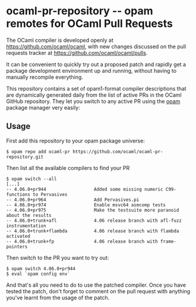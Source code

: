 # ocaml-pr-repository -- opam remotes for OCaml Pull Requests

The OCaml compiler is developed openly at <https://github.com/ocaml/ocaml>, with
new changes discussed on the pull requests tracker at <https://github.com/ocaml/ocaml/pulls>.

It can be convenient to quickly try out a proposed patch and rapidly get a
package development environment up and running, without having to manually
recompile everything.

This repository contains a set of opam1-format compiler descriptions that are
dynamically generated daily from the list of active PRs in the OCaml GitHub
repository.  They let you switch to any active PR using the
[opam](https://opam.ocaml.org) package manager very easily:

## Usage

First add this repository to your opam package universe:

    $ opam repo add ocaml-pr https://github.com/ocaml/ocaml-pr-repository.git

Then list all the available compilers to find your PR

    $ opam switch --all
    [...]
    -- 4.06.0+pr944                  Added some missing numeric C99-functions to Pervasives
    -- 4.06.0+pr964                  Add Pervasives.pi
    -- 4.06.0+pr974                  Enable msvc64 asmcomp tests
    -- 4.06.0+pr975                  Make the testsuite more paranoid about the results
    -- 4.06.0+trunk+afl              4.06 release branch with afl-fuzz instrumentation
    -- 4.06.0+trunk+flambda          4.06 release branch with flambda activated
    -- 4.06.0+trunk+fp               4.06 release branch with frame-pointers

Then switch to the PR you want to try out:

    $ opam switch 4.06.0+pr944
    $ eval `opam config env`

And that's all you need to do to use the patched compiler.  Once you have
tested the patch, don't forget to comment on the pull request with anything
you've learnt from the usage of the patch.
